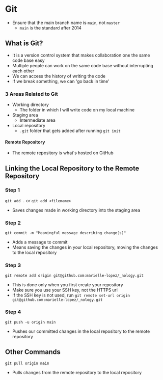 # Git

- Ensure that the main branch name is `main`, not `master`
    - `main` is the standard after 2014

## What is Git?
- It is a version control system that makes collaboration one the same code base easy
- Multiple people can work on the same code base without interrupting each other
- We can access the history of writing the code
- If we break something, we can 'go back in time'


### 3 Areas Related to Git
- Working directory
    - The folder in which I will write code on my local machine
- Staging area
    - Intermediate area
- Local repository
    - `.git` folder that gets added after running `git init`

#### Remote Repository
- The remote repository is what's hosted on GitHub

## Linking the Local Repository to the Remote Repository
### Step 1
`git add .` or `git add <filename>`
- Saves changes made in working directory into the staging area

### Step 2
`git commit -m "Meaningful message describing change(s)"`
- Adds a message to commit
- Means saving the changes in your local repository, moving the changes to the local repository

### Step 3
`git remote add origin git@github.com:marielle-lopez/_nology.git`
- This is done only when you first create your repository
- Make sure you use your SSH key, not the HTTPS url
- If the SSH key is not used, run `git remote set-url origin git@github.com:marielle-lopez/_nology.git`

### Step 4
`git push -u origin main`
- Pushes our committed changes in the local repository to the remote repository

## Other Commands

`git pull origin main`
- Pulls changes from the remote repository to the local repository